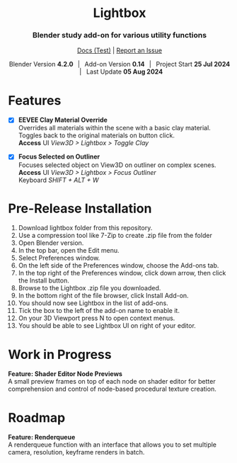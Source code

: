 
<h1 align="center">
    Lightbox
</h1>
<h3 align="center">
    Blender study add-on for various utility functions
</h3>
<p align="center">
    <a href="https://kutaycoskuner.github.io/project_lightbox">Docs (Test)</a> |
    <a href="https://github.com/kutaycoskuner/project_lightbox/issues">Report an Issue</a> 
</p>

<p align="center">
    <span>Blender Version </span>
    <span style="font-weight: bold;">4.2.0 </span>
    <span style="padding: 0 .5em 0 .5em"> | </span>
        <span>Add-on Version </span>
    <span style="font-weight: bold;">0.14 </span>
    <span style="padding: 0 .5em 0 .5em"> | </span>
        <span>Project Start </span>
    <span style="font-weight: bold;">25 Jul 2024 </span>
    <span style="padding: 0 .5em 0 .5em"> | </span>
        <span>Last Update </span>
    <span style="font-weight: bold;">05 Aug 2024 </span>
</p>

# Features
- [x] **EEVEE Clay Material Override**  
Overrides all materials within the scene with a basic clay material. Toggles back to the original materials on button click.  
**Access** 
UI _View3D > Lightbox > Toggle Clay_  

- [x] **Focus Selected on Outliner**  
Focuses selected object on View3D on outliner on complex scenes.   
**Access** 
UI _View3D > Lightbox > Focus Outliner_  
Keyboard _SHIFT + ALT + W_

# Pre-Release Installation
1.  Download lightbox folder from this repository.
2.  Use a compression tool like 7-Zip to create .zip file from the folder
3.  Open Blender version.
4.  In the top bar, open the Edit menu.
5.  Select Preferences window.
6.  On the left side of the Preferences window, choose the Add-ons tab.
7.  In the top right of the Preferences window, click down arrow, then click the Install button.
8.  Browse to the Lightbox .zip file you downloaded.
9.  In the bottom right of the file browser, click Install Add-on.
10.  You should now see Lightbox in the list of add-ons.
11.  Tick the box to the left of the add-on name to enable it.
12. On your 3D Viewport press N to open context menus.
13. You should be able to see Lightbox UI on right of your editor.

# Work in Progress
**Feature: Shader Editor Node Previews**   
A small preview frames on top of each node on shader editor for better comprehension and control of node-based procedural texture creation. 


# Roadmap
**Feature: Renderqueue**   
    A renderqueue function with an interface that allows you to set multiple camera, resolution, keyframe renders in batch.



<!-- [Return to top]() -->





